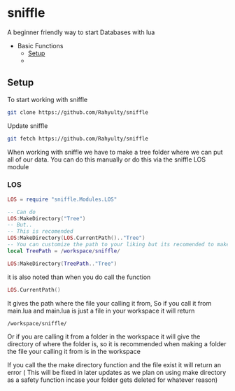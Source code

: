 # sniffle

A beginner friendly way to start Databases with lua


- Basic Functions
    - [Setup](##Setup)
    - 




## **Setup**

To start working with sniffle

```bash
git clone https://github.com/Rahyulty/sniffle
```

Update sniffle

```bash
git fetch https://github.com/Rahyulty/sniffle
```

When working with sniffle we have to make a tree folder where we can put all of our data. You can do this manually or do this via the sniffle LOS module

### LOS

```lua
LOS = require "sniffle.Modules.LOS"

-- Can do  
LOS:MakeDirectory("Tree")
-- But..
-- This is recomended
LOS:MakeDirectory(LOS.CurrentPath().."Tree")
-- You can customize the path to your liking but its recomended to make a variable ex.
local TreePath = /workspace/sniffle/

LOS:MakeDirectory(TreePath.."Tree")
```

it is also noted than when you do call the function 

```lua
LOS.CurrentPath()
```

It gives the path where the file your calling it from, So if you call it from main.lua and main.lua is just a file in your workspace it will return 

```bash
/workspace/sniffle/
```

Or if you are calling it from a folder in the workspace it will give the directory of where the folder is, so it is recommended when making a folder the file your calling it from is in the workspace

If you call the the make directory function and the file exist it will return an error ( This will be fixed in later updates as we plan on using make directory as a safety function incase your folder gets deleted for whatever reason)







